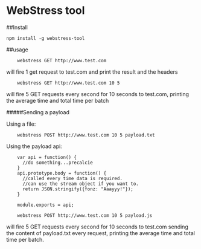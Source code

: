 WebStress tool
==============

##Install

```
npm install -g webstress-tool
```

##usage

```
	webstress GET http://www.test.com 
```
will fire 1 get request to test.com and print the result and the headers


```
	webstress GET http://www.test.com 10 5
```
will fire 5 GET requests every second for 10 seconds to test.com, printing the average time and total time per batch

#####Sending a payload

Using a file:
```
	webstress POST http://www.test.com 10 5 payload.txt
```
Using the payload api:
```
	var api = function() {
	  //do something...precalcie
	}
	api.prototype.body = function() {
	  //called every time data is required.
	  //can use the stream object if you want to.
	  return JSON.stringify({fonz: "Aaayyy!"});
	}
	
	module.exports = api;
```

```
	webstress POST http://www.test.com 10 5 payload.js
```

will fire 5 GET requests every second for 10 seconds to test.com sending the content of payload.txt every request, 
printing the average time and total time per batch.

